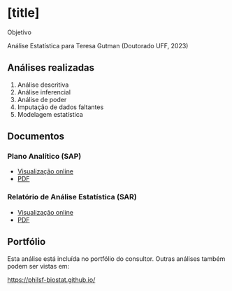 # [title]

Objetivo

Análise Estatística para Teresa Gutman (Doutorado UFF, 2023)
<!-- Relatório técnico para PESSOA (Doutorado UFF, 2023) -->

## Análises realizadas

1. Análise descritiva
1. Análise inferencial
1. Análise de poder
1. Imputação de dados faltantes
1. Modelagem estatística

## Documentos

### Plano Analítico (SAP)

<!-- - [Visualização online][sapviz-v02] -->
<!-- - [PDF][sappdf-v02] -->

- [Visualização online][sapviz-v01]
- [PDF][sappdf-v01]

### Relatório de Análise Estatística (SAR)

<!-- - [Visualização online][reportviz-v02] -->
<!-- - [PDF][pdf-v02] -->

- [Visualização online][reportviz-v01]
- [PDF][pdf-v01]

<!-- ## Análises associadas -->

<!-- Esta análise é parte de um projeto maior e é suportada por outras análises, disponíveis abaixo. -->

<!-- **[assoc_title]** -->

<!-- <[assoc_link]> -->

## Portfólio

Esta análise está incluída no portfólio do consultor.
Outras análises também podem ser vistas em:

<https://philsf-biostat.github.io/>

<!-- --- -->

[sapviz-v01]: report/SAP-2023-007-TG-v01.md
[sapviz-v02]: report/SAP-2023-007-TG-v02.md
[sappdf-v01]: https://docs.google.com/viewer?url=https://github.com/philsf-biostat/SAR-2023-007-TG/raw/main/report/SAP-2023-007-TG-v01.pdf
[sappdf-v02]: https://docs.google.com/viewer?url=https://github.com/philsf-biostat/SAR-2023-007-TG/raw/main/report/SAP-2023-007-TG-v02.pdf

[reportviz-v01]: report/SAR-2023-007-TG-v01.md
[reportviz-v02]: report/SAR-2023-007-TG-v02.md
[pdf-v01]: https://docs.google.com/viewer?url=https://github.com/philsf-biostat/SAR-2023-007-TG/raw/main/report/SAR-2023-007-TG-v01.pdf
[pdf-v02]: https://docs.google.com/viewer?url=https://github.com/philsf-biostat/SAR-2023-007-TG/raw/main/report/SAR-2023-007-TG-v02.pdf
[docx-v01]: https://docs.google.com/viewer?url=https://github.com/philsf-biostat/SAR-2023-007-TG/raw/main/report/SAR-2023-007-TG-v01.docx
[docx-v02]: https://docs.google.com/viewer?url=https://github.com/philsf-biostat/SAR-2023-007-TG/raw/main/report/SAR-2023-007-TG-v02.docx

